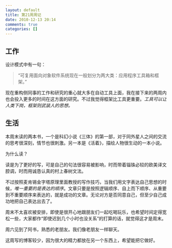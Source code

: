 ```yaml
---
layout: default
title: 第21周周记
date: 2010-12-13 20:14
comments: true
categories: []
---
```

<h2>工作</h2>
设计模式中有一句：
<blockquote>“可复用面向对象软件系统现在一般划分为两大类：应用程序工具箱和框架。”</blockquote>
现在重构侧同事的工作和研究的重心就大多在自动工具上面，我在接下来的两周内也会投入更多的时间在这方面的研究。不过我觉得框架比工具更重要。<em>工具可以让人类下岗，框架则武装人的思想。</em>


<h2>生活</h2>
本周末读的两本书，一个是科幻小说《三体》的第一部，对于同外星人之间的交流的思考很深刻，情节也很刺激。另一本是《活着》，描绘人物很生动的一本小说。

为什么读？

读是为了更好的写，可是自己的句法很容易被影响，时而带着锱铢必较的欧美译文腔调，时而用诚恳认真的村上春树文法。

不过按照麦肯锡金字塔原理里面教授的写作技巧，当我们用文字表达自己思想的时候，<em>唯一重要的是表达的顺序</em>。文章只要是按照逻辑顺序、自上而下顺序、从重要到不重要顺序来表达的，就是成功的文章。无论对方是否同意自己，但至少自己成功地把自己表达出去了。

周末不太喜欢被安排，即使是很开心地跟朋友们一起吃喝玩乐，也希望时间定得宽松一些，大家都作“即使迟到几个小时也没关系”的打算的话，就觉得这才是周末。

周六见到了阿书，熟悉的老朋友。我们像老朋友一样聊天。

这周写的博客较少，因为很大的精力都放在另一个东西上，希望能把它做好。
